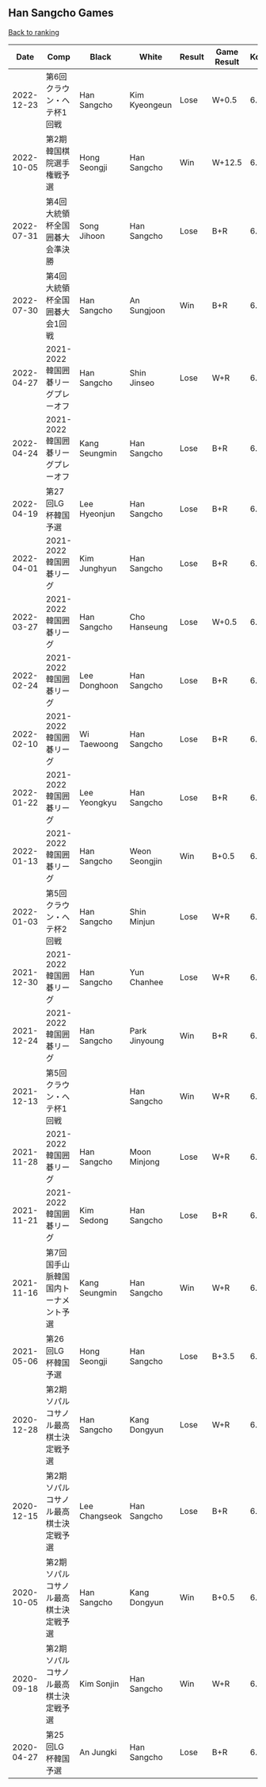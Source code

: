 ## Han Sangcho Games

[Back to ranking](../../index.md)




| **Date** | **Comp** | **Black** | **White** | **Result** | **Game Result** | **Komi** | **Rating** | **Diff** | 
| --- | --- | --- | --- | --- | --- | --- | --- | --- |
| 2022-12-23 | 第6回クラウン・ヘテ杯1回戦 | Han Sangcho | Kim Kyeongeun | Lose | W+0.5 | 6.5 | 3030 | -64 | 
| 2022-10-05 | 第2期韓国棋院選手権戦予選 | Hong Seongji | Han Sangcho | Win | W+12.5 | 6.5 | 3094 | 34 | 
| 2022-07-31 | 第4回大統領杯全国囲碁大会準決勝 | Song Jihoon | Han Sangcho | Lose | B+R | 6.5 | 3060 | -21 | 
| 2022-07-30 | 第4回大統領杯全国囲碁大会1回戦 | Han Sangcho | An Sungjoon | Win | B+R | 6.5 | 3081 | 86 | 
| 2022-04-27 | 2021-2022韓国囲碁リーグプレーオフ | Han Sangcho | Shin Jinseo | Lose | W+R | 6.5 | 2995 | 5 | 
| 2022-04-24 | 2021-2022韓国囲碁リーグプレーオフ | Kang Seungmin | Han Sangcho | Lose | B+R | 6.5 | 2990 | -12 | 
| 2022-04-19 | 第27回LG杯韓国予選 | Lee Hyeonjun | Han Sangcho | Lose | B+R | 6.5 | 3002 | -53 | 
| 2022-04-01 | 2021-2022韓国囲碁リーグ | Kim Junghyun | Han Sangcho | Lose | B+R | 6.5 | 3055 | -32 | 
| 2022-03-27 | 2021-2022韓国囲碁リーグ | Han Sangcho | Cho Hanseung | Lose | W+0.5 | 6.5 | 3087 | 3 | 
| 2022-02-24 | 2021-2022韓国囲碁リーグ | Lee Donghoon | Han Sangcho | Lose | B+R | 6.5 | 3084 | -30 | 
| 2022-02-10 | 2021-2022韓国囲碁リーグ | Wi Taewoong | Han Sangcho | Lose | B+R | 6.5 | 3114 | 2 | 
| 2022-01-22 | 2021-2022韓国囲碁リーグ | Lee Yeongkyu | Han Sangcho | Lose | B+R | 6.5 | 3112 | 87 | 
| 2022-01-13 | 2021-2022韓国囲碁リーグ | Han Sangcho | Weon Seongjin | Win | B+0.5 | 6.5 | 3025 | -3 | 
| 2022-01-03 | 第5回クラウン・ヘテ杯2回戦 | Han Sangcho | Shin Minjun | Lose | W+R | 6.5 | 3028 | -10 | 
| 2021-12-30 | 2021-2022韓国囲碁リーグ | Han Sangcho | Yun Chanhee | Lose | W+R | 6.5 | 3038 | 144 | 
| 2021-12-24 | 2021-2022韓国囲碁リーグ | Han Sangcho | Park Jinyoung | Win | B+R | 6.5 | 2894 | -11 | 
| 2021-12-13 | 第5回クラウン・ヘテ杯1回戦 |  | Han Sangcho | Win | W+R | 6.5 | 2905 | 4 | 
| 2021-11-28 | 2021-2022韓国囲碁リーグ | Han Sangcho | Moon Minjong | Lose | W+R | 6.5 | 2901 | -51 | 
| 2021-11-21 | 2021-2022韓国囲碁リーグ | Kim Sedong | Han Sangcho | Lose | B+R | 6.5 | 2952 | -5 | 
| 2021-11-16 | 第7回国手山脈韓国国内トーナメント予選 | Kang Seungmin | Han Sangcho | Win | W+R | 6.5 | 2957 | -201 | 
| 2021-05-06 | 第26回LG杯韓国予選 | Hong Seongji | Han Sangcho | Lose | B+3.5 | 6.5 | 3158 | -69 | 
| 2020-12-28 | 第2期ソパルコサノル最高棋士決定戦予選 | Han Sangcho | Kang Dongyun | Lose | W+R | 6.5 | 3227 | 19 | 
| 2020-12-15 | 第2期ソパルコサノル最高棋士決定戦予選 | Lee Changseok | Han Sangcho | Lose | B+R | 6.5 | 3208 | -99 | 
| 2020-10-05 | 第2期ソパルコサノル最高棋士決定戦予選 | Han Sangcho | Kang Dongyun | Win | B+0.5 | 6.5 | 3307 | 177 | 
| 2020-09-18 | 第2期ソパルコサノル最高棋士決定戦予選 | Kim Sonjin | Han Sangcho | Win | W+R | 6.5 | 3130 | 63 | 
| 2020-04-27 | 第25回LG杯韓国予選 | An Jungki | Han Sangcho | Lose | B+R | 6.5 | 3067 | missing |




